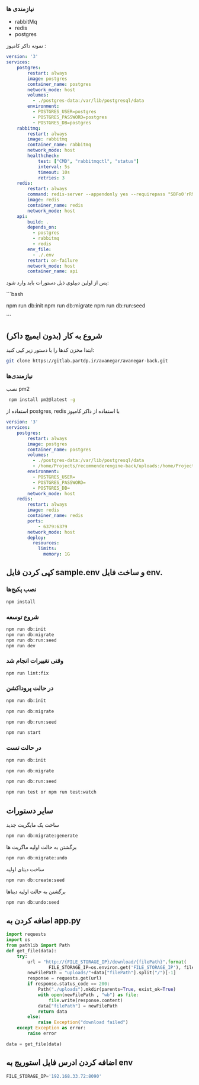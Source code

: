 

### نیازمندی ها

- rabbitMq
- redis
- postgres

نمونه داکر کامپوز :

```yaml
version: '3'
services:
    postgres:
        restart: always
        image: postgres
        container_name: postgres
        network_mode: host
        volumes:
          - ./postgres-data:/var/lib/postgresql/data
        environment:
          - POSTGRES_USER=postgres
          - POSTGRES_PASSWORD=postgres
          - POSTGRES_DB=postgres
    rabbitmq:
        restart: always
        image: rabbitmq
        container_name: rabbitmq
        network_mode: host
        healthcheck:
            test: ["CMD", "rabbitmqctl", "status"]
            interval: 5s
            timeout: 10s
            retries: 3
    redis:
        restart: always
        command: redis-server --appendonly yes --requirepass "SBFo0'rR9LpqY5%GZiZp"
        image: redis
        container_name: redis
        network_mode: host
    api:
        build: .
        depends_on:
          - postgres
          - rabbitmq
          - redis
        env_file:
          - ./.env
        restart: on-failure
        network_mode: host
        container_name: api

```

پس از اولین دیپلوی ذیل دستورات باید وارد شود:

‍‍‍‍‍‍```bash

npm run db:init
npm run db:migrate
npm run db:run:seed

‍‍‍```

##  (بدون ایمیج داکر) شروع به کار <a name = "getting_started"></a>
ابتدا مخزن کدها را با دستور زیر کپی کنید:

```bash
git clone https://gitlab.partdp.ir/avanegar/avanegar-back.git
```
### نیازمندی‌ها

نصب pm2

```bash
 npm install pm2@latest -g
```

استفاده از postgres, redis
با استفاده از داکر کامپوز

```yaml
version: '3'
services:
    postgres:
        restart: always
        image: postgres
        container_name: postgres
        volumes:
          - ./postgres-data:/var/lib/postgresql/data
          - /home/Projects/recommenderengine-back/uploads:/home/Projects/
        environment:
          - POSTGRES_USER=
          - POSTGRES_PASSWORD=
          - POSTGRES_DB=
        network_mode: host
    redis:
        restart: always
        image: redis
        container_name: redis
        ports:
            - 6379:6379
        network_mode: host
        deploy:
          resources:
            limits:
              memory: 1G
```

## کپی کردن فایل sample.env و ساخت فایل env.


### نصب پکیج‌ها

```bash
npm install
```

### شروع توسعه

```bash
npm run db:init
npm run db:migrate
npm run db:run:seed
npm run dev
```

### وقتی تغییرات انجام شد

```bash
npm run lint:fix
```

### در حالت پروداکشن

```bash
npm run db:init

npm run db:migrate

npm run db:run:seed

npm run start
```

### در حالت تست

```bash
npm run db:init

npm run db:migrate

npm run db:run:seed

npm run test or npm run test:watch
```

## سایر دستورات

ساخت یک مایگریت جدید

```bash
npm run db:migrate:generate
```

برگشتن به حالت اولیه ماگریت ها

```bash
npm run db:migrate:undo
```

ساخت دیتای اولیه

```bash
npm run db:create:seed
```

برگشتن به حالت اولیه دیتاها

```bash
npm run db:undo:seed
```

## اضافه کردن به app.py

```python
import requests
import os
from pathlib import Path
def get_file(data):
    try:
        url = "http://{FILE_STORAGE_IP}/download/{filePath}".format(
                FILE_STORAGE_IP=os.environ.get('FILE_STORAGE_IP'), filePath=data["filePath"])
        newFilePath = "uploads/"+data["filePath"].split("/")[-1]
        response = requests.get(url)
        if response.status_code == 200:
            Path("./uploads").mkdir(parents=True, exist_ok=True)
            with open(newFilePath , "wb") as file:
                file.write(response.content)
            data["filePath"] = newFilePath
            return data
        else:
            raise Exception("download failed")
    except Exception as error:
        raise error

data = get_file(data)
```


## اضافه کردن ادرس فایل استوریج به env


```javascript
FILE_STORAGE_IP='192.168.33.72:8090'
```
